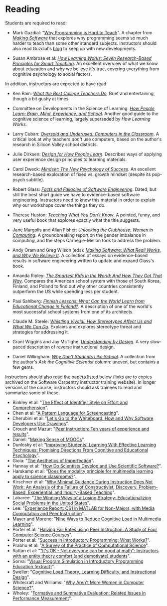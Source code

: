 # Reading

Students are required to read:

* Mark Guzdial:
  "[Why Programming is Hard to Teach](http://teaching.software-carpentry.org/wp-content/uploads/2012/08/guzdial.pdf)".
  A chapter from *[Making Software](http://www.amazon.com/Making-Software-Really-Works-Believe/dp/0596808321/)*
  that explores why programming seems so much harder to teach than some other standard subjects.
  Instructors should also read Guzdial's [blog](http://computinged.wordpress.com) to keep up with new developments.

* Susan Ambrose et al:
  *[How Learning Works: Seven Research-Based Principles for Smart Teaching](http://www.amazon.com/How-Learning-Works-Research-Based-Jossey-Bass/dp/0470484101/)*.
  An excellent overview of what we know about education and why we believe it's true,
  covering everything from cognitive psychology to social factors.

In addition, instructors are expected to have read:

* Ken Bain:
  *[What the Best College Teachers Do](http://www.amazon.com/What-Best-College-Teachers-Do/dp/0674013255/)*.
  Brief and entertaining, though a bit gushy at times.

* Committee on Developments in the Science of Learning:
  *[How People Learn: Brain, Mind, Experience, and School](http://www.amazon.com/How-People-Learn-Experience-Expanded/dp/0309070368/)*.
  Another good guide to the cognitive science of learning, largely superseded by *How Learning Works*.

* Larry Cuban:
  *[Oversold and Underused: Computers in the Classroom](http://www.amazon.com/Oversold-Underused-Computers-Larry-Cuban/dp/0674011090/)*.
  A critical look at why teachers *don't* use computers, based on the author's research in Silicon Valley school districts.

* Julie Dirksen:
  *[Design for How People Learn](http://www.amazon.com/Design-People-Learn-Voices-Matter/dp/0321768434/)*.
  Describes ways of applying user experience design principles to learning materials.

* Carol Dweck:
  *[Mindset: The New Psychology of Success](http://www.amazon.com/Mindset-The-New-Psychology-Success/dp/0345472322/)*.
  An excellent research-based exploration of fixed vs. growth mindset (despite its pop-psych subtitle).

* Robert Glass:
  *[Facts and Fallacies of Software Engineering](http://www.amazon.com/Facts-Fallacies-Software-Engineering-Robert/dp/0321117425/)*.
  Dated, but still the best short guide we have to evidence-based software engineering.
  Instructors need to know this material in order to explain why our workshops cover the things they do.

* Therese Huston:
  *[Teaching What You Don't Know](http://www.amazon.com/Teaching-What-You-Dont-Know/dp/0674066170)*.
  A pointed, funny, and very useful book that explores exactly what the title suggests.

* Jane Margolis and Allan Fisher:
  *[Unlocking the Clubhouse: Women in Computing](http://www.amazon.com/Unlocking-Clubhouse-Computing-Jane-Margolis/dp/0262632691/)*.
  A groundbreaking report on the gender imbalance in computing, and the steps Carnegie-Mellon took to address the problem.

* Andy Oram and Greg Wilson (eds):
  *[Making Software: What Reall Works, and Why We Believe It](http://www.amazon.com/Making-Software-Really-Works-Believe/dp/0596808321/)*.
  A collection of essays on evidence-based results in software engineering written to update and expand Glass's book.

* Amanda Ripley:
  *[The Smartest Kids in the World: And How They Got That Way](http://www.amazon.com/The-Smartest-Kids-World-They/dp/145165443X/)*.
  Compares the American school system with those of South Korea, Finland, and Poland
  to find out why other countries consistently outperform the US while spending less per student.

* Pasi Sahlberg:
  *[Finnish Lessons: What Can the World Learn from Educational Change in Finland?](http://www.amazon.com/Finnish-Lessons-Educational-Change-Finland/dp/0807752576/)*.
  A description of one of the world's most successful school systems from one of its architects.

* Claude M. Steele:
  *[Whistling Vivaldi: How Stereotypes Affect Us and What We Can Do](http://www.amazon.com/Whistling-Vivaldi-Stereotypes-Affect-Issues/dp/0393339726/)*.
  Explains and explores stereotype threat and strategies for addressing it.

* Grant Wiggins and Jay McTighe:
  *[Understanding by Design](http://www.amazon.com/Understanding-Design-Expanded-Grant-Wiggins/dp/0131950843)*.
  A very slow-paced description of reverse instructional design.

* Daniel Willingham:
  *[Why Don't Students Like School](http://www.amazon.com/Why-Dont-Students-Like-School/dp/047059196X/)*.
  A collection from the author's *Ask the Cognitive Scientist* column: uneven, but contains a few gems.

Instructors should also read the papers listed below
(links are to copies archived on the Software Carpentry instructor training website).
In longer versions of the course,
instructors should ask trainees to read and summarize some of these.

* Binkley et al:
  "[The Effect of Identifier Style on Effort and Comprehension](http://teaching.software-carpentry.org/wp-content/uploads/2012/08/binkley-identifier-style-effort-comprehension-2012.pdf)".
* Chen at al:
  "[A Pattern Language for Screencasting](http://teaching.software-carpentry.org/wp-content/uploads/2012/08/chen-pattern-language-screencasting-2009.pdf)".
* Cherubini et al:
  "[Let's Go to the Whiteboard: How and Why Software Developers Use Drawings](http://teaching.software-carpentry.org/wp-content/uploads/2012/08/cherubini-venolia-whiteboard-2007.pdf)".
* Crouch and Mazur:
  "[Peer Instruction: Ten years of experience and results](http://teaching.software-carpentry.org/wp-content/uploads/2012/08/crouch-mazur-peer-instruction-ten-years-2001.pdf)".
* Daniel:
  "[Making Sense of MOOCs](http://teaching.software-carpentry.org/wp-content/uploads/2012/08/daniel-moocs-2012.pdf)".
* Dunlosky et al:
  "[Improving Students' Learning With Effective Learning Techniques: Promising Directions From Cognitive and Educational Psychology](http://teaching.software-carpentry.org/wp-content/uploads/2012/08/dunlosky-learning-techniques-2013.pdf)".
* Gioia:
  "[The Aesthetics of Imperfection](http://teaching.software-carpentry.org/wp-content/uploads/2014/03/The-Aesthetics-of-Imperfection.pdf)".
* Hannay et al:
  "[How Do Scientists Develop and Use Scientific Software?](http://teaching.software-carpentry.org/wp-content/uploads/2012/08/hannay-survey-2009.pdf)".
* Harskamp et al:
  "[Does the modality principle for multimedia learning apply to science classrooms?](http://teaching.software-carpentry.org/wp-content/uploads/2012/08/harskamp-mayer-modality.pdf)".
* Kirschner et al:
  "[Why Minimal Guidance During Instruction Does Not Work: An Analysis of the Failure of Constructivist, Discovery, Problem-Based, Experiential, and Inquiry-Based Teaching](http://teaching.software-carpentry.org/wp-content/uploads/2012/08/kirschner-minimal-guidance-fails-2006.pdf)".
* Labaree:
  "[The Winning Ways of a Losing Strategy: Educationalizing Social Problems in the United States](http://teaching.software-carpentry.org/wp-content/uploads/2012/08/labaree-educationalization-2008.pdf)".
* Lee:
  "[Experience Report: CS1 in MATLAB for Non-Majors, with Media Computation and Peer Instruction](http://teaching.software-carpentry.org/wp-content/uploads/2012/08/lee-matlab-cs1-2013.pdf)".
* Mayer and Moreno:
  "[Nine Ways to Reduce Cognitive Load in Multimedia Learning](http://teaching.software-carpentry.org/wp-content/uploads/2012/08/mayer-reduce-cognitive-load.pdf)".
* Porter et al:
  "[Halving Fail Rates using Peer Instruction: A Study of Four Computer Science Courses](http://teaching.software-carpentry.org/wp-content/uploads/2012/08/porter-halving-fail-peer-instruction-2013.pdf)".
* Porter et al:
  "[Success in Introductory Programming: What Works?](http://teaching.software-carpentry.org/wp-content/uploads/2013/08/p34-porter.pdf)".
* Prabhu et al:
  "[A Survey of the Practice of Computational Science](http://teaching.software-carpentry.org/wp-content/uploads/2012/08/prabhu-survey-2011.pdf)".
* Rattan et al:
  "["It's OK - Not everyone can be good at math": Instructors with an entity theory comfort (and demotivate) students](http://teaching.software-carpentry.org/wp-content/uploads/2012/08/rattan-entity-theory-2011.pdf)".
* Sorva:
  "[Visual Program Simulation in Introductory Programming Education (extract)](http://teaching.software-carpentry.org/wp-content/uploads/2012/08/sorva-thesis-1.pdf)".
* Sweller:
  "[Cognitive Load Theory, Learning Difficulty, and Instructional Design](http://teaching.software-carpentry.org/wp-content/uploads/2012/08/sweller-cognitive-load-theory.pdf)".
* Whitecraft and Williams:
  "[Why Aren't More Women in Computer Science?](http://teaching.software-carpentry.org/wp-content/uploads/2013/08/whitecraft-williams.pdf)".
* Wholey:
  "[Formative and Summative Evaluation: Related Issues in Performance Measurement](http://teaching.software-carpentry.org/wp-content/uploads/2012/08/wholey-1996.pdf)".
